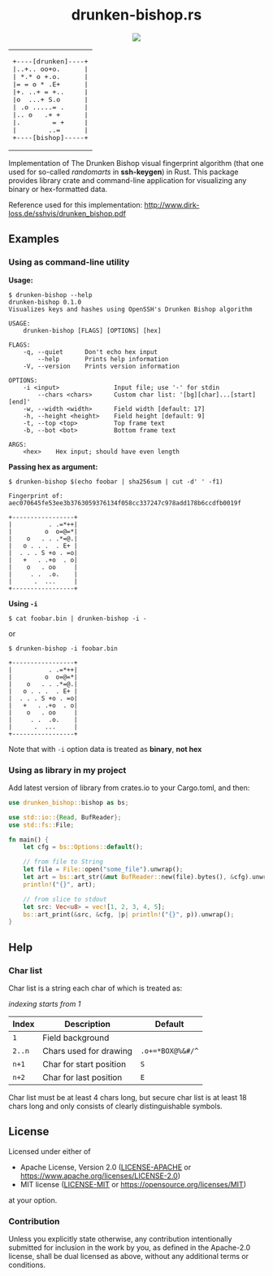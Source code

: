 <div align="center">
<h1>drunken-bishop.rs</h1>

<a href="https://travis-ci.org/AbsurdlySuspicious/drunken-bishop.rs"><img src="https://travis-ci.org/AbsurdlySuspicious/drunken-bishop.rs.svg?branch=master"></a>
<!--badges-->

<table><tr><td><pre>
+----[drunken]----+
|..+.. oo+o.      |
| *.* o +.o.      |
|= = o * .E+      |
|+. ..+ = +..     |
|o  ...+ S.o      |
| .o .....= .     |
|.. o   .+ +      |
|.        = +     |
|        ..=      |
+----[bishop]-----+
</pre></td></tr></table>
</div>

Implementation of The Drunken Bishop visual fingerprint algorithm
(that one used for so-called *randomarts* in **ssh-keygen**) in Rust.
This package provides library crate and command-line application for visualizing any binary or hex-formatted data.

Reference used for this implementation:
http://www.dirk-loss.de/sshvis/drunken_bishop.pdf

## Examples

### Using as command-line utility

**Usage:**

```
$ drunken-bishop --help
drunken-bishop 0.1.0
Visualizes keys and hashes using OpenSSH's Drunken Bishop algorithm

USAGE:
    drunken-bishop [FLAGS] [OPTIONS] [hex]

FLAGS:
    -q, --quiet      Don't echo hex input
        --help       Prints help information
    -V, --version    Prints version information

OPTIONS:
    -i <input>               Input file; use '-' for stdin
        --chars <chars>      Custom char list: '[bg][char]...[start][end]'
    -w, --width <width>      Field width [default: 17]
    -h, --height <height>    Field height [default: 9]
    -t, --top <top>          Top frame text
    -b, --bot <bot>          Bottom frame text

ARGS:
    <hex>    Hex input; should have even length
```

**Passing hex as argument:**

`$ drunken-bishop $(echo foobar | sha256sum | cut -d' ' -f1)`

```
Fingerprint of:
aec070645fe53ee3b3763059376134f058cc337247c978add178b6ccdfb0019f

+-----------------+
|          . .=*++|
|         o  o=@=*|
|    o   . . .*=@.|
|   o . . .  . E+ |
|  . . . S +o . =o|
|   +   . .+o  . o|
|    o   . oo     |
|     . .  .o.    |
|      .  ...     |
+-----------------+
```

**Using `-i`**

`$ cat foobar.bin | drunken-bishop -i -`

or

`$ drunken-bishop -i foobar.bin`

```
+-----------------+
|          . .=*++|
|         o  o=@=*|
|    o   . . .*=@.|
|   o . . .  . E+ |
|  . . . S +o . =o|
|   +   . .+o  . o|
|    o   . oo     |
|     . .  .o.    |
|      .  ...     |
+-----------------+
```

Note that with `-i` option data is treated as **binary**, **not hex** 

### Using as library in my project

Add latest version of library from crates.io to your Cargo.toml, and then:

```rust
use drunken_bishop::bishop as bs;

use std::io::{Read, BufReader};
use std::fs::File;

fn main() {
    let cfg = bs::Options::default();

    // from file to String
    let file = File::open("some_file").unwrap();
    let art = bs::art_str(&mut BufReader::new(file).bytes(), &cfg).unwrap();
    println!("{}", art);

    // from slice to stdout
    let src: Vec<u8> = vec![1, 2, 3, 4, 5];
    bs::art_print(&src, &cfg, |p| println!("{}", p)).unwrap();
}

```

## Help

### Char list

Char list is a string each char of which is treated as:

_indexing starts from 1_

Index  | Description             | Default          |
-------|-------------------------|------------------|
`1`    | Field background        | ` `              |
`2..n` | Chars used for drawing  | `.o+=*BOX@%&#/^` |
`n+1`  | Char for start position | `S`              |
`n+2`  | Char for last position  | `E`              |


Char list must be at least 4 chars long,
but secure char list is at least 18 chars long
and only consists of clearly distinguishable symbols.

## License

Licensed under either of

- Apache License, Version 2.0 ([LICENSE-APACHE](LICENSE-APACHE) or <https://www.apache.org/licenses/LICENSE-2.0>)
- MIT license ([LICENSE-MIT](LICENSE-MIT) or <https://opensource.org/licenses/MIT>)

at your option.

### Contribution

Unless you explicitly state otherwise, any contribution intentionally submitted
for inclusion in the work by you, as defined in the Apache-2.0 license, shall be
dual licensed as above, without any additional terms or conditions.

